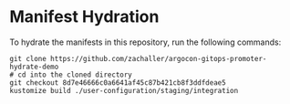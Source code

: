 # Manifest Hydration

To hydrate the manifests in this repository, run the following commands:

```shell
git clone https://github.com/zachaller/argocon-gitops-promoter-hydrate-demo
# cd into the cloned directory
git checkout 8d7e46666c0a6641af45c87b421cb8f3ddfdeae5
kustomize build ./user-configuration/staging/integration
```
